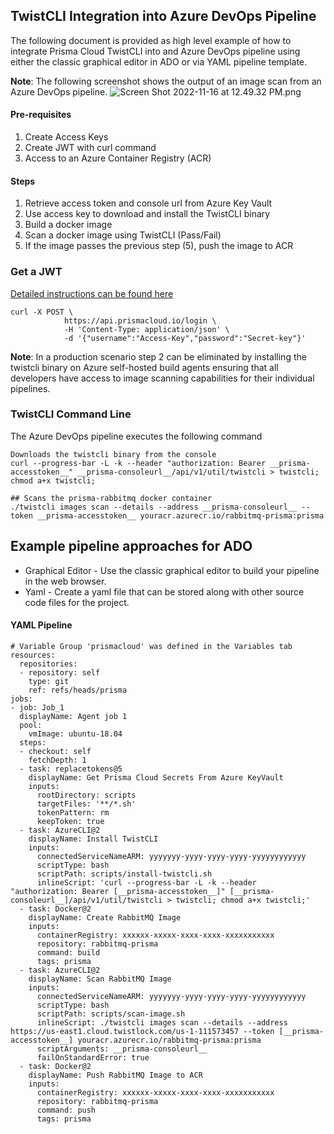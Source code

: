 ## TwistCLI Integration into Azure DevOps Pipeline
The following document is provided as high level example of how to integrate Prisma Cloud TwistCLI into and Azure DevOps pipeline using either the classic graphical editor in ADO or via YAML pipeline template.

**Note**: The following screenshot shows the output of an image scan from an Azure DevOps pipeline.
![Screen Shot 2022-11-16 at 12.49.32 PM.png](/.attachments/Screen%20Shot%202022-11-16%20at%2012.49.32%20PM-63f0a7db-d315-4719-bcdd-3089b25ff800.png)

#### Pre-requisites
1. Create Access Keys
2. Create JWT with curl command
3. Access to an Azure Container Registry (ACR)

#### Steps
1. Retrieve access token and console url from Azure Key Vault
2. Use access key to download and install the TwistCLI binary
3. Build a docker image
4. Scan a docker image using TwistCLI (Pass/Fail)
5. If the image passes the previous step (5), push the image to ACR

### Get a JWT 
[Detailed instructions can be found here](https://knowledgebase.paloaltonetworks.com/KCSArticleDetail?id=kA14u0000004MQyCAM&lang=en_US%E2%80%A9&refURL=http%3A%2F%2Fknowledgebase.paloaltonetworks.com%2FKCSArticleDetail)
```
curl -X POST \
            https://api.prismacloud.io/login \
            -H 'Content-Type: application/json' \
            -d '{"username":"Access-Key","password":"Secret-key"}'
```

**Note**: In a production scenario step 2 can be eliminated by installing the twistcli binary on Azure self-hosted build agents ensuring that all developers have access to image scanning capabilities for their individual pipelines.

### TwistCLI Command Line
The Azure DevOps pipeline executes the following command
```
Downloads the twistcli binary from the console
curl --progress-bar -L -k --header "authorization: Bearer __prisma-accesstoken__" __prisma-consoleurl__/api/v1/util/twistcli > twistcli; chmod a+x twistcli;

## Scans the prisma-rabbitmq docker container
./twistcli images scan --details --address __prisma-consoleurl__ --token __prisma-accesstoken__ youracr.azurecr.io/rabbitmq-prisma:prisma

```
## Example pipeline approaches for ADO
* Graphical Editor - Use the classic graphical editor to build your pipeline in the web browser.
* Yaml - Create a yaml file that can be stored along with other source code files for the project.

#### YAML Pipeline
```
# Variable Group 'prismacloud' was defined in the Variables tab
resources:
  repositories:
  - repository: self
    type: git
    ref: refs/heads/prisma
jobs:
- job: Job_1
  displayName: Agent job 1
  pool:
    vmImage: ubuntu-18.04
  steps:
  - checkout: self
    fetchDepth: 1
  - task: replacetokens@5
    displayName: Get Prisma Cloud Secrets From Azure KeyVault
    inputs:
      rootDirectory: scripts
      targetFiles: '**/*.sh'
      tokenPattern: rm
      keepToken: true
  - task: AzureCLI@2
    displayName: Install TwistCLI
    inputs:
      connectedServiceNameARM: yyyyyyy-yyyy-yyyy-yyyy-yyyyyyyyyyyy
      scriptType: bash
      scriptPath: scripts/install-twistcli.sh
      inlineScript: 'curl --progress-bar -L -k --header "authorization: Bearer [__prisma-accesstoken__]" [__prisma-consoleurl__]/api/v1/util/twistcli > twistcli; chmod a+x twistcli;'
  - task: Docker@2
    displayName: Create RabbitMQ Image
    inputs:
      containerRegistry: xxxxxx-xxxxx-xxxx-xxxx-xxxxxxxxxxx
      repository: rabbitmq-prisma
      command: build
      tags: prisma
  - task: AzureCLI@2
    displayName: Scan RabbitMQ Image
    inputs:
      connectedServiceNameARM: yyyyyyy-yyyy-yyyy-yyyy-yyyyyyyyyyyy
      scriptType: bash
      scriptPath: scripts/scan-image.sh
      inlineScript: ./twistcli images scan --details --address https://us-east1.cloud.twistlock.com/us-1-111573457 --token [__prisma-accesstoken__] youracr.azurecr.io/rabbitmq-prisma:prisma
      scriptArguments: __prisma-consoleurl__
      failOnStandardError: true
  - task: Docker@2
    displayName: Push RabbitMQ Image to ACR
    inputs:
      containerRegistry: xxxxxx-xxxxx-xxxx-xxxx-xxxxxxxxxxx
      repository: rabbitmq-prisma
      command: push
      tags: prisma
```
